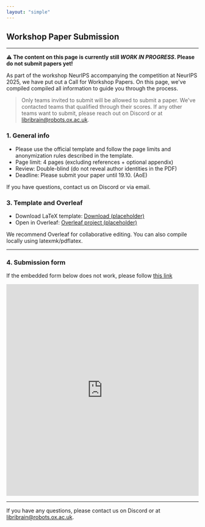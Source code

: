 ```yaml
---
layout: "simple"
---
```


## Workshop Paper Submission

---
**⚠️ The content on this page is currently still *WORK IN PROGRESS*. Please do not submit papers yet!**

As part of the workshop NeurIPS accompanying the competition at NeurIPS 2025, we have put out a Call for Workshop Papers. On this page, we've compiled compiled all information to guide you through the process.

> Only teams invited to submit will be allowed to submit a paper. We've contacted teams that qualified through their scores. If any other teams want to submit, please reach out on Discord or at [libribrain@robots.ox.ac.uk](mailto:libribrain@robots.ox.ac.uk).

### 1. General info
- Please use the official template and follow the page limits and anonymization rules described in the template.
- Page limit: 4 pages (excluding references + optional appendix)
- Review: Double-blind (do not reveal author identities in the PDF)
- Deadline: Please submit your paper until 19.10. (AoE)

If you have questions, contact us on Discord or via email.


### 3. Template and Overleaf

- Download LaTeX template: [Download (placeholder)](https://libribrain.com/competition-workshop-template.zip)
- Open in Overleaf: [Overleaf project (placeholder)](https://www.overleaf.com/read/nvvxfndvqzzc#eb252d)

We recommend Overleaf for collaborative editing. You can also compile locally using latexmk/pdflatex.

---

### 4. Submission form
If the embedded form below does not work, please follow [this link](https://tally.so/r/3lpQNo)

<div style="position: relative; padding-bottom: 110%; height: 0; overflow: hidden;">
  <iframe
    src="https://tally.so/r/3lpQNo"
    title="LibriBrain Workshop Paper Submission"
    style="position: absolute; top: 0; left: 0; width: 100%; height: 100%; border: 0;"
    allowfullscreen
    loading="lazy"></iframe>
  </div>

---

If you have any questions, please contact us on Discord or at [libribrain@robots.ox.ac.uk](mailto:libribrain@robots.ox.ac.uk).


